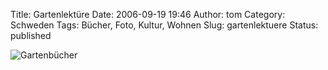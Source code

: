 Title: Gartenlektüre
Date: 2006-09-19 19:46
Author: tom
Category: Schweden
Tags: Bücher, Foto, Kultur, Wohnen
Slug: gartenlektuere
Status: published

![Gartenbücher](http://www.fiket.de/pic/tradgard.jpg "Gartenbücher")

